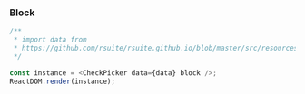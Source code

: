 ### Block

<!--start-code-->

```js
/**
 * import data from
 * https://github.com/rsuite/rsuite.github.io/blob/master/src/resources/data/users.js
 */

const instance = <CheckPicker data={data} block />;
ReactDOM.render(instance);
```

<!--end-code-->
